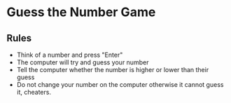 # Guess the Number Game
## Rules
- Think of a number and press "Enter"
- The computer will try and guess your number
- Tell the computer whether the number is higher or lower than their guess
- Do not change your number on the computer otherwise it cannot guess it, cheaters.
